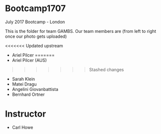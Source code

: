 # Bootcamp1707
July 2017 Bootcamp - London

This is the folder for team GAMBS. 
Our team members are (from left to right once our photo gets uploaded)

[](photoname.jpg)

<<<<<<< Updated upstream
* Ariel Pilcer
=======
* Ariel Pilcer (AUS)
>>>>>>> Stashed changes
* Sarah Klein
* Matei Dragu
* Angelini Giovanbattista
* Bernhard Ortner

# Instructor
* Carl Howe

